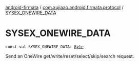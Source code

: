 [android-firmata](../index.md) / [com.xujiaao.android.firmata.protocol](index.md) / [SYSEX_ONEWIRE_DATA](./-s-y-s-e-x_-o-n-e-w-i-r-e_-d-a-t-a.md)

# SYSEX_ONEWIRE_DATA

`const val SYSEX_ONEWIRE_DATA: `[`Byte`](https://kotlinlang.org/api/latest/jvm/stdlib/kotlin/-byte/index.html)

Send an OneWire get/write/reset/select/skip/search request.


